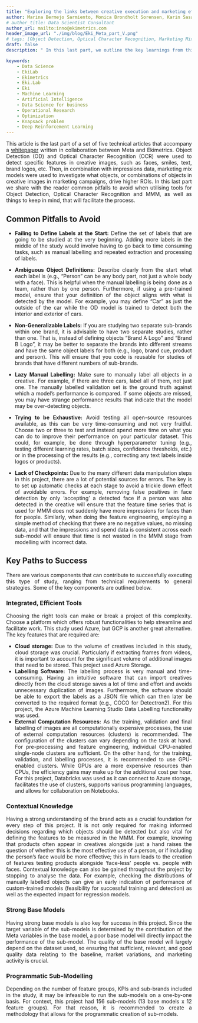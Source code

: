 ```yaml
---
title: "Exploring the links between creative execution and marketing effectiveness - Part V: Key Paths to Success and Common Pitfalls to Avoid"
author: Marina Bermejo Sarmiento, Monica Brondholt Sorensen, Karin Sasaki
# author_title: Data Scientist Consultant
author_url: mailto:inno@ekimetrics.com
header_image_url: "./img/blog/Eki_Meta_part_V.png"
# tags: [Object Detection, Optical Character Recognition, Marketing Mix Modelling, Deep Learning, Tesseract]
draft: false
description: " In this last part, we outline the key learnings from this project, including key paths to success and common pitfalls to avoid."

keywords:
    - Data Science
    - EkiLab
    - Ekimetrics
    - Eki.Lab
    - Eki
    - Machine Learning
    - Artificial Intelligence
    - Data Science for business
    - Operational Research
    - Optimization
    - Knapsack problem
    - Deep Reinforcement Learning
---
```


<!-- import useBaseUrl from "@docusaurus/useBaseUrl";

<link rel="stylesheet" href="{useBaseUrl('katex/katex.min.css')}" />
 -->
<!--truncate-->

<div align="justify"> 

This article is the last part of a set of five technical articles that accompany a [whitepaper](https://ekimetrics.com/news-and-events/exploring-the-links-between-creative-execution-and-marketing-effectiveness-exclusivepreview) written in collaboration between Meta and Ekimetrics. Object Detection (OD) and Optical Character Recognition (OCR) were used to detect specific features in creative images, such as faces, smiles, text, brand logos, etc. Then, in combination with impressions data, marketing mix models were used to investigate what objects, or combinations of objects in creative images in marketing campaigns, drive higher ROIs.
In this last part we share with the reader common pitfalls to avoid when utilising tools for Object Detection, Optical Character Recognition and MMM, as well as things to keep in mind, that will facilitate the process.

</div>

## Common Pitfalls to Avoid
<div align="justify"> 

- **Failing to Define Labels at the Start:** Define the set of labels that are going to be studied at the very beginning. Adding more labels in the middle of the study would involve having to go back to time consuming tasks, such as manual labelling and repeated extraction and processing of labels.

- **Ambiguous Object Definitions:** Describe clearly from the start what each label is (e.g., “Person” can be any body part, not just a whole body with a face). This is helpful when the manual labelling is being done as a team, rather than by one person. Furthermore, if using a pre-trained model, ensure that your definition of the object aligns with what is detected by the model. For example, you may define “Car” as just the outside of the car while the OD model is trained to detect both the interior and exterior of cars.

- **Non-Generalizable Labels:** If you are studying two separate sub-brands within one brand, it is advisable to have two separate studies, rather than one. That is, instead of defining objects “Brand A Logo” and “Brand B Logo”, it may be better to separate the brands into different streams and have the same object labels for both (e.g., logo, brand cue, product and person). This will ensure that you code is reusable for studies of brands that have different numbers of sub-brands.

- **Lazy Manual Labelling:** Make sure to manually label all objects in a creative. For example, if there are three cars, label all of them, not just one. The manually labelled validation set is the ground truth against which a model’s performance is compared. If some objects are missed, you may have strange performance results that indicate that the model may be over-detecting objects.

- **Trying to be Exhaustive:** Avoid testing all open-source resources available, as this can be very time-consuming and not very fruitful. Choose two or three to test and instead spend more time on what you can do to improve their performance on your particular dataset. This could, for example, be done through hyperparameter tuning (e.g., testing different learning rates, batch sizes, confidence thresholds, etc.) or in the processing of the results (e.g., correcting any text labels inside logos or products).

- **Lack of Checkpoints:** Due to the many different data manipulation steps in this project, there are a lot of potential sources for errors. The key is to set up automatic checks at each stage to avoid a trickle down effect of avoidable errors. For example, removing false positives in face detection by only ‘accepting’ a detected face if a person was also detected in the creative will ensure that the feature time series that is used for MMM does not suddenly have more impressions for faces than for people. Similarly, when doing the feature engineering, employing a simple method of checking that there are no negative values, no missing data, and that the impressions and spend data is consistent across each sub-model will ensure that time is not wasted in the MMM stage from modelling with incorrect data. 
 



## Key Paths to Success
There are various components that can contribute to successfully executing this type of study, ranging from technical requirements to general strategies. Some of the key components are outlined below. 

### Integrated, Efficient Tools
Choosing the right tools can make or break a project of this complexity. Choose a platform which offers robust functionalities to help streamline and facilitate work. This study used Azure, but GCP is another great alternative. The key features that are required are:
- **Cloud storage:** Due to the volume of creatives included in this study, cloud storage was crucial. Particularly if extracting frames from videos, it is important to account for the significant volume of additional images that need to be stored. This project used Azure Storage. 
- **Labelling Software:** The labelling process is very manual and time-consuming. Having an intuitive software that can import creatives directly from the cloud storage saves a lot of time and effort and avoids unnecessary duplication of images. Furthermore, the software should be able to export the labels as a JSON file which can then later be converted to the required format (e.g., COCO for Detectron2). For this project, the Azure Machine Learning Studio Data Labelling functionality was used. 
- **External Computation Resources:** As the training, validation and final labelling of images are all computationally expensive processes, the use of external computation resources (clusters) is recommended. The configuration of the clusters can vary depending on the task at hand. For pre-processing and feature engineering, individual CPU-enabled single-node clusters are sufficient. On the other hand, for the training, validation, and labelling processes, it is recommended to use GPU-enabled clusters. While GPUs are a more expensive resources than CPUs, the efficiency gains may make up for the additional cost per hour. For this project, Databricks was used as it can connect to Azure storage, facilitates the use of clusters, supports various programming languages, and allows for collaboration on Notebooks.


### Contextual Knowledge
Having a strong understanding of the brand acts as a crucial foundation for every step of this project. It is not only required for making informed decisions regarding which objects should be detected but also vital for defining the features to be measured in the MMM. For example, knowing that products often appear in creatives alongside just a hand raises the question of whether this is the most effective use of a person, or if including the person’s face would be more effective; this in turn leads to the creation of features testing products alongside ‘face-less’ people vs. people with faces. Contextual knowledge can also be gained throughout the project by stopping to analyse the data. For example, checking the distributions of manually labelled objects can give an early indication of performance of custom-trained models (feasibility for successful training and detection) as well as the expected impact for regression models.

### Strong Base Models
Having strong base models is also key for success in this project. Since the target variable of the sub-models is determined by the contribution of the Meta variables in the base model, a poor base model will directly impact the performance of the sub-model. The quality of the base model will largely depend on the dataset used, so ensuring that sufficient, relevant, and good quality data relating to the baseline, market variations, and marketing activity is crucial. 

### Programmatic Sub-Modelling
Depending on the number of feature groups, KPIs and sub-brands included in the study, it may be infeasible to run the sub-models on a one-by-one basis. For context, this project had 156 sub-models (13 base models x 12 feature groups). For that reason, it is recommended to create a methodology that allows for the programmatic creation of sub-models. 

</div>

